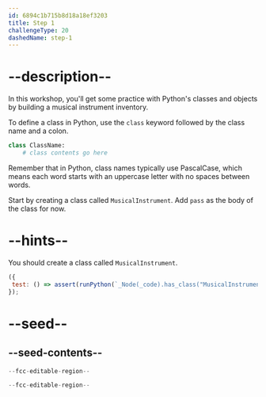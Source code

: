 ```yaml
---
id: 6894c1b715b8d18a18ef3203
title: Step 1
challengeType: 20
dashedName: step-1
---
```


# --description--

In this workshop, you'll get some practice with Python's classes and objects by building a musical instrument inventory.

To define a class in Python, use the `class` keyword followed by the class name and a colon.

```python
class ClassName:
    # class contents go here
```

Remember that in Python, class names typically use PascalCase, which means each word starts with an uppercase letter with no spaces between words.

Start by creating a class called `MusicalInstrument`. Add `pass` as the body of the class for now.

# --hints--

You should create a class called `MusicalInstrument`.

```js
({
 test: () => assert(runPython(`_Node(_code).has_class("MusicalInstrument")`))
});
```

# --seed--

## --seed-contents--

```py
--fcc-editable-region--

--fcc-editable-region--
```
